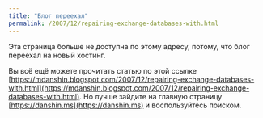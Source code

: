 ```yaml
---
title: "Блог переехал"
permalink: /2007/12/repairing-exchange-databases-with.html
---
```

Эта страница больше не доступна по этому адресу, потому, что блог переехал на новый хостинг.

Вы всё ещё можете прочитать статью по этой ссылке [https://mdanshin.blogspot.com/2007/12/repairing-exchange-databases-with.html](https://mdanshin.blogspot.com/2007/12/repairing-exchange-databases-with.html). Но лучше зайдите на главную страницу [https://danshin.ms](https://danshin.ms) и воспользуйтесь поиском.